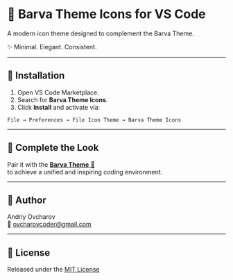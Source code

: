 # 🎨  Barva Theme Icons for VS Code

A modern icon theme designed to complement the Barva Theme.

✨ Minimal. Elegant. Consistent.

---

## 🧩 Installation
1. Open VS Code Marketplace.
2. Search for **Barva Theme Icons**.
3. Click **Install** and activate via:
```
File → Preferences → File Icon Theme → Barva Theme Icons
```
---

## 💫 Complete the Look
Pair it with the [**Barva Theme** 🎨](https://marketplace.visualstudio.com/items?itemName=ovcharovcoder.barva-theme)  
to achieve a unified and inspiring coding environment.

---

## 👤 Author

Andriy Ovcharov  
📧 ovcharovcoder@gmail.com  

---

## 🪪 License  
Released under the [MIT License](https://github.com/ovcharovcoder/barva-theme-icons/blob/main/LICENSE.txt)

